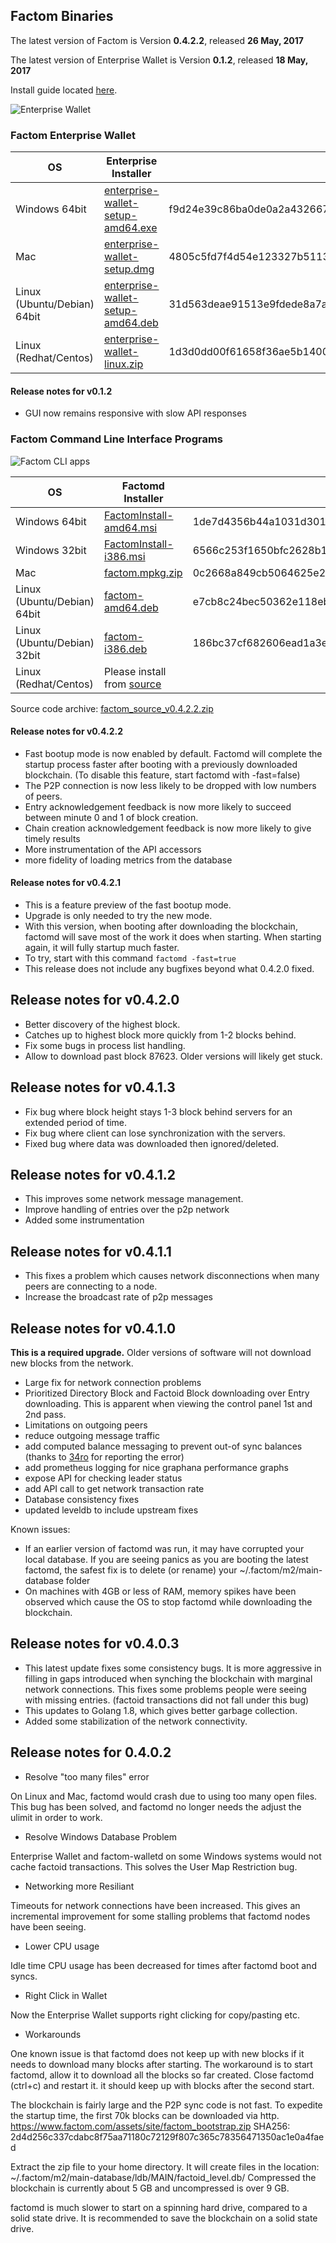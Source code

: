 ## Factom Binaries

The latest version of Factom is Version **0.4.2.2**, released **26 May, 2017**

The latest version of Enterprise Wallet is Version **0.1.2**, released **18 May, 2017**

Install guide located [here](https://docs.factom.com/wallet#install-factom-federation-ff).

![Enterprise Wallet](img/enterprise.png)

### Factom Enterprise Wallet

| OS | Enterprise Installer | sha256sum |
|----|-----|-----|
| Windows 64bit | [enterprise-wallet-setup-amd64.exe](https://github.com/FactomProject/distribution/releases/download/v0.4.2.1/enterprise-wallet-setup-amd64.exe) | f9d24e39c86ba0de0a2a4326670f4c1634797638a5f0006fdf3913e2df29c3dc |
| Mac |  [enterprise-wallet-setup.dmg](https://github.com/FactomProject/distribution/releases/download/v0.4.2.1/enterprise-wallet-setup.dmg) | 4805c5fd7f4d54e123327b51130c30b78baea54fcc463b3a9631078ec461f953 |
| Linux (Ubuntu/Debian) 64bit | [enterprise-wallet-setup-amd64.deb](https://github.com/FactomProject/distribution/releases/download/v0.4.2.1/enterprise-wallet-setup-amd64.deb) | 31d563deae91513e9fdede8a7a57754f0c112de0a4ec3947de99f5793d6ec33c |
| Linux (Redhat/Centos) | [enterprise-wallet-linux.zip](https://github.com/FactomProject/distribution/releases/download/v0.4.2.1/enterprise-wallet-linux.zip) | 1d3d0dd00f61658f36ae5b1400f0219722ea1a9677283db81777dd6fb067ad1d |

#### Release notes for v0.1.2
- GUI now remains responsive with slow API responses




### Factom Command Line Interface Programs

![Factom CLI apps](img/factomd.png)

| OS | Factomd Installer | sha256sum |
|----|-----|-----|
| Windows 64bit | [FactomInstall-amd64.msi](https://github.com/FactomProject/distribution/releases/download/v0.4.2.2/FactomInstall-amd64.msi) | 1de7d4356b44a1031d301d840d11c21d10bcb40c6f5bf6d8772220b4de0a8d5b |
| Windows 32bit | [FactomInstall-i386.msi](https://github.com/FactomProject/distribution/releases/download/v0.4.2.2/FactomInstall-i386.msi)  | 6566c253f1650bfc2628b1d569e7f4dd687a9aa8deddd248f98b555041adf1a3 |
| Mac | [factom.mpkg.zip](https://github.com/FactomProject/distribution/releases/download/v0.4.2.2/factom.mpkg.zip) | 0c2668a849cb5064625e2b748d247fd293e5d19e303f903dbaffc5ad93eaf4d9 |
| Linux (Ubuntu/Debian) 64bit | [factom-amd64.deb](https://github.com/FactomProject/distribution/releases/download/v0.4.2.2/factom-amd64.deb) | e7cb8c24bec50362e118ebc14f530a705a62a582c60ecfd8be3ba85f8cc8003e |
| Linux (Ubuntu/Debian) 32bit | [factom-i386.deb](https://github.com/FactomProject/distribution/releases/download/v0.4.2.2/factom-i386.deb) | 186bc37cf682606ead1a3ec80236fce9ff59196632d31bb9d1d1a5cbf8b4bf5b |
| Linux (Redhat/Centos) | Please install from [source](https://github.com/FactomProject/FactomDocs/blob/master/installFromSourceDirections.md) | |



Source code archive: [factom_source_v0.4.2.2.zip](https://github.com/FactomProject/distribution/releases/download/v0.4.2.2/factom_source_v0.4.2.2.zip)

#### Release notes for v0.4.2.2
- Fast bootup mode is now enabled by default.  Factomd will complete the startup process faster after booting with a previously downloaded blockchain.  (To disable this feature, start factomd with -fast=false)
- The P2P connection is now less likely to be dropped with low numbers of peers.
- Entry acknowledgement feedback is now more likely to succeed between minute 0 and 1 of block creation.
- Chain creation acknowledgement feedback is now more likely to give timely results
- More instrumentation of the API accessors
- more fidelity of loading metrics from the database

#### Release notes for v0.4.2.1
- This is a feature preview of the fast bootup mode.
- Upgrade is only needed to try the new mode.
- With this version, when booting after downloading the blockchain, factomd will save most of the work it does when starting.  When starting again, it will fully startup much faster.
- To try, start with this command `factomd -fast=true`
- This release does not include any bugfixes beyond what 0.4.2.0 fixed.

## Release notes for v0.4.2.0
- Better discovery of the highest block.
- Catches up to highest block more quickly from 1-2 blocks behind.
- Fix some bugs in process list handling.
- Allow to download past block 87623.  Older versions will likely get stuck. 


## Release notes for v0.4.1.3
- Fix bug where block height stays 1-3 block behind servers for an extended period of time.
- Fix bug where client can lose synchronization with the servers.
- Fixed bug where data was downloaded then ignored/deleted.


## Release notes for v0.4.1.2
- This improves some network message management.
- Improve handling of entries over the p2p network
- Added some instrumentation


## Release notes for v0.4.1.1
- This fixes a problem which causes network disconnections when many peers are connecting to a node.
- Increase the broadcast rate of p2p messages


## Release notes for v0.4.1.0

**This is a required upgrade.**  Older versions of software will not download new blocks from the network.

- Large fix for network connection problems
- Prioritized Directory Block and Factoid Block downloading over Entry downloading.  This is apparent when viewing the control panel 1st and 2nd pass.
- Limitations on outgoing peers
- reduce outgoing message traffic
- add computed balance messaging to prevent out-of sync balances (thanks to [34ro](https://github.com/34ro) for reporting the error)
- add prometheus logging for nice graphana performance graphs
- expose API for checking leader status
- add API call to get network transaction rate
- Database consistency fixes
- updated leveldb to include upstream fixes


Known issues:
- If an earlier version of factomd was run, it may have corrupted your local database.  If you are seeing panics as you are booting the latest factomd, the safest fix is to delete (or rename) your ~/.factom/m2/main-database folder
- On machines with 4GB or less of RAM, memory spikes have been observed which cause the OS to stop factomd while downloading the blockchain.


## Release notes for v0.4.0.3

- This latest update fixes some consistency bugs.  It is more aggressive in filling in gaps introduced when synching the blockchain with marginal network connections.  This fixes some problems people were seeing with missing entries. (factoid transactions did not fall under this bug)
- This updates to Golang 1.8, which gives better garbage collection.
- Added some stabilization of the network connectivity.


## Release notes for 0.4.0.2

- Resolve "too many files" error

On Linux and Mac, factomd would crash due to using too many open files.  This bug has been solved, and factomd no longer needs the adjust the ulimit in order to work.

- Resolve Windows Database Problem

Enterprise Wallet and factom-walletd on some Windows systems would not cache factoid transactions.  This solves the User Map Restriction bug.

- Networking more Resiliant

Timeouts for network connections have been increased.  This gives an incremental improvement for some stalling problems that factomd nodes have been seeing.

- Lower CPU usage

Idle time CPU usage has been decreased for times after factomd boot and syncs.

- Right Click in Wallet

Now the Enterprise Wallet supports right clicking for copy/pasting etc.



- Workarounds

One known issue is that factomd does not keep up with new blocks if it needs to download many blocks after starting.  The workaround is to start factomd, allow it to download all the blocks so far created.  Close factomd (ctrl+c) and restart it.  it should keep up with blocks after the second start.


The blockchain is fairly large and the P2P sync code is not fast.  To expedite the startup time, the first 70k blocks can be downloaded via http.
 https://www.factom.com/assets/site/factom_bootstrap.zip
 SHA256: 2d4d256c337cdabc8f75aa71180c72129f807c365c78356471350ac1e0a4faed

Extract the zip file to your home directory. It will create files in the location: ~/.factom/m2/main-database/ldb/MAIN/factoid_level.db/   Compressed the blockchain is currently about 5 GB and uncompressed is over 9 GB.


factomd is much slower to start on a spinning hard drive, compared to a solid state drive.  It is recommended to save the blockchain on a solid state drive.


